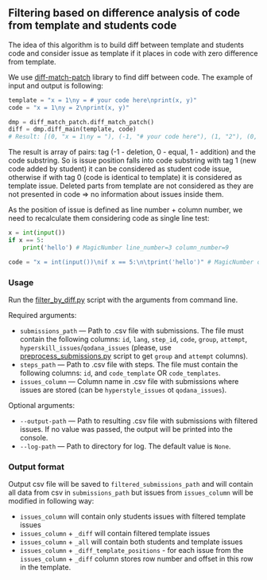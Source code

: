 ## Filtering based on difference analysis of code from template and students code

The idea of this algorithm is to build diff between template and students code and consider issue as template if 
it places in code with zero difference from template.

We use [diff-match-patch](https://github.com/google/diff-match-patch) library to find diff between code. 
The example of input and output is following:

```python
template = "x = 1\ny = # your code here\nprint(x, y)"
code = "x = 1\ny = 2\nprint(x, y)"

dmp = diff_match_patch.diff_match_patch()
diff = dmp.diff_main(template, code)
# Result: [(0, "x = 1\ny = "), (-1, "# your code here"), (1, "2"), (0, "\nprint(x, y)")]
```
The result is array of pairs: tag (-1 - deletion, 0 - equal, 1 - addition) and the code substring.
So is issue position falls into code substring with tag 1 (new code added by student) it can be considered as student code issue,
otherwise if  with tag 0 (code is identical to template) it is considered as template issue. 
Deleted parts from template are not considered as they are not presented in code => no information about issues inside them.

As the position of issue is defined as line number + column number, we need to recalculate them considering code as single line test:
```python
x = int(input())
if x == 5:
    print('hello') # MagicNumber line_number=3 column_number=9
```

```python
code = "x = int(input())\nif x == 5:\n\tprint('hello')" # MagicNumber offset=27
```

### Usage

Run the [filter_by_diff.py](filter_by_diff.py) script with the arguments from command line.

Required arguments:

- `submissions_path` — Path to .csv file with submissions. The file must contain the following columns: `id`, `lang`, `step_id`, `code`, `group`, `attempt`, `hyperskill_issues`/`qodana_issues` (please, use [preprocess_submissions.py](../preprocessing/preprocess_submissions.py) script to get  `group` and `attempt` columns).
- `steps_path` — Path to .csv file with steps. The file must contain the following columns: `id`, and `code_template` OR `code_templates`.
- `issues_column` — Column name in .csv file with submissions where issues are stored (can be `hyperstyle_issues` ot `qodana_issues`).

Optional arguments:

- `--output-path` — Path to resulting .csv file with submissions with filtered issues. If no value was passed, the output will be printed into the console.
- `--log-path` — Path to directory for log. The default value is `None`.

### Output format
Output csv file will be saved to `filtered_submissions_path` and will contain all data from csv in `submissions_path` but issues from `issues_column` will be modified in following way:
- `issues_column` will contain only students issues with filtered template issues
- `issues_column` + `_diff` will contain filtered template issues
- `issues_column` + `_all` will contain both students and template issues
- `issues_column` + `_diff_template_positions` - for each issue from the `issues_column` + `_diff` column stores row number and offset in this row in the template.
